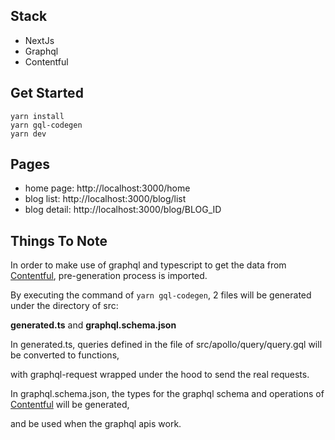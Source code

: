 ## Stack
- NextJs
- Graphql
- Contentful


## Get Started
```
yarn install
yarn gql-codegen
yarn dev
```


## Pages
+ home page: http://localhost:3000/home
+ blog list: http://localhost:3000/blog/list
+ blog detail: http://localhost:3000/blog/BLOG_ID


## Things To Note
In order to make use of graphql and typescript to get the data from [Contentful](https://www.contentful.com/), pre-generation process is imported.

By executing the command of ``yarn gql-codegen``, 2 files will be generated under the directory of src:

**generated.ts** and **graphql.schema.json**


In generated.ts, queries defined in the file of src/apollo/query/query.gql will be converted to functions,

with graphql-request wrapped under the hood to send the real requests.

In graphql.schema.json, the types for the graphql schema and operations of [Contentful](https://www.contentful.com/) will be generated,

and be used when the graphql apis work.



